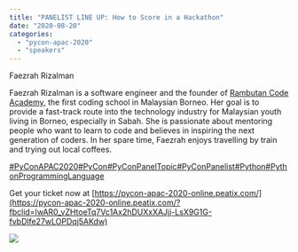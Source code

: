 ```yaml
---
title: "PANELIST LINE UP: How to Score in a Hackathon"
date: "2020-08-20"
categories: 
  - "pycon-apac-2020"
  - "speakers"
---
```


Faezrah Rizalman

Faezrah Rizalman is a software engineer and the founder of [Rambutan Code Academy](https://www.facebook.com/rambutanacademy/?__tn__=kK*F), the first coding school in Malaysian Borneo. Her goal is to provide a fast-track route into the technology industry for Malaysian youth living in Borneo, especially in Sabah. She is passionate about mentoring people who want to learn to code and believes in inspiring the next generation of coders. In her spare time, Faezrah enjoys travelling by train and trying out local coffees.

[#PyConAPAC2020](https://www.facebook.com/hashtag/pyconapac2020?__eep__=6&__tn__=*NK*F)[#PyCon](https://www.facebook.com/hashtag/pycon?__eep__=6&__tn__=*NK*F)[#PyConPanelTopic](https://www.facebook.com/hashtag/pyconpaneltopic?__eep__=6&__tn__=*NK*F)[#PyConPanelist](https://www.facebook.com/hashtag/pyconpanelist?__eep__=6&__tn__=*NK*F)[#Python](https://www.facebook.com/hashtag/python?__eep__=6&__tn__=*NK*F)[#PythonProgrammingLanguage](https://www.facebook.com/hashtag/pythonprogramminglanguage?__eep__=6&__tn__=*NK*F)

Get your ticket now at [https://pycon-apac-2020-online.peatix.com/](https://pycon-apac-2020-online.peatix.com/?fbclid=IwAR0_vZHtoeTq7Vc1Ax2hDUXxXAJjj-LsX9G1G-fvbDlfe27wLOPDqj5AKdw)

![](https://pyconmy.files.wordpress.com/2020/08/117727435_616288845746784_311763337031798889_o-1.jpg?w=1024)
